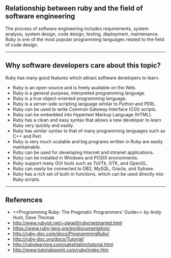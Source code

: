 ## Relationship between ruby and the field of software engineering

The process of software engineering includes requirements, system analysis, system design, code design, testing, deployment, maintenance. Ruby is one of the most popular programming languages related to the field of code design.

<hr>

## Why software developers care about this topic?

Ruby has many good features which attract software developers to learn.

* Ruby is an open-source and is freely available on the Web.
* Ruby is a general-purpose, interpreted programming language.
* Ruby is a true object-oriented programming language.
* Ruby is a server-side scripting language similar to Python and PERL.
* Ruby can be used to write Common Gateway Interface (CGI) scripts.
* Ruby can be embedded into Hypertext Markup Language (HTML).
* Ruby has a clean and easy syntax that allows a new developer to learn Ruby very quickly and easily.
* Ruby has similar syntax to that of many programming languages such as C++ and Perl.
* Ruby is very much scalable and big programs written in Ruby are easily maintainable.
* Ruby can be used for developing Internet and intranet applications.
* Ruby can be installed in Windows and POSIX environments.
* Ruby support many GUI tools such as Tcl/Tk, GTK, and OpenGL.
* Ruby can easily be connected to DB2, MySQL, Oracle, and Sybase.
* Ruby has a rich set of built-in functions, which can be used directly into Ruby scripts.

<hr>

## References
* <<Programming Ruby: The Pragmatic Programmers' Guide>> by Andy Hunt, Dave Thomas
* http://www.rubyist.net/~slagell/ruby/getstarted.html
* https://www.ruby-lang.org/en/documentation/
* http://ruby-doc.com/docs/ProgrammingRuby/
* http://ruby-doc.org/docs/Tutorial/
* http://rubylearning.com/satishtalim/tutorial.html
* http://www.tutorialspoint.com/ruby/index.htm